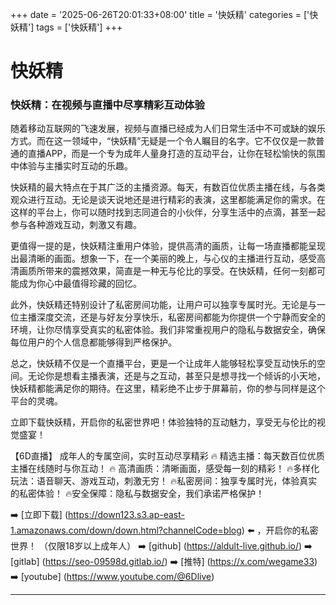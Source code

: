 +++
date = '2025-06-26T20:01:33+08:00'
title = '快妖精'
categories = ['快妖精']
tags = ['快妖精']
+++

# 快妖精

### 快妖精：在视频与直播中尽享精彩互动体验

随着移动互联网的飞速发展，视频与直播已经成为人们日常生活中不可或缺的娱乐方式。而在这一领域中，“快妖精”无疑是一个令人瞩目的名字。它不仅仅是一款普通的直播APP，而是一个专为成年人量身打造的互动平台，让你在轻松愉快的氛围中体验与主播实时互动的乐趣。

快妖精的最大特点在于其广泛的主播资源。每天，有数百位优质主播在线，与各类观众进行互动。无论是谈天说地还是进行精彩的表演，这里都能满足你的需求。在这样的平台上，你可以随时找到志同道合的小伙伴，分享生活中的点滴，甚至一起参与各种游戏互动，刺激又有趣。

更值得一提的是，快妖精注重用户体验，提供高清的画质，让每一场直播都能呈现出最清晰的画面。想象一下，在一个美丽的晚上，与心仪的主播进行互动，感受高清画质所带来的震撼效果，简直是一种无与伦比的享受。在快妖精，任何一刻都可能成为你心中最值得珍藏的回忆。

此外，快妖精还特别设计了私密房间功能，让用户可以独享专属时光。无论是与一位主播深度交流，还是与好友分享快乐，私密房间都能为你提供一个宁静而安全的环境，让你尽情享受真实的私密体验。我们非常重视用户的隐私与数据安全，确保每位用户的个人信息都能够得到严格保护。

总之，快妖精不仅是一个直播平台，更是一个让成年人能够轻松享受互动快乐的空间。无论你是想看主播表演，还是与之互动，甚至只是想寻找一个倾诉的小天地，快妖精都能满足你的期待。在这里，精彩绝不止步于屏幕前，你的参与同样是这个平台的灵魂。

立即下载快妖精，开启你的私密世界吧！体验独特的互动魅力，享受无与伦比的视觉盛宴！

【6D直播】
成年人的专属空间，实时互动尽享精彩
🔥 精选主播：每天数百位优质主播在线随时与你互动！
🔥 高清画质：清晰画面，感受每一刻的精彩！
🔥多样化玩法：语音聊天、游戏互动，刺激无穷！
🔥私密房间：独享专属时光，体验真实的私密体验！
🔥安全保障：隐私与数据安全，我们承诺严格保护！

➡️ [立即下载] (https://down123.s3.ap-east-1.amazonaws.com/down/down.html?channelCode=blog) ⬅️ ，开启你的私密世界！
（仅限18岁以上成年人）
➡️ [github] (https://aldult-live.github.io/)
➡️ [gitlab] (https://seo-09598d.gitlab.io/)
➡️ [推特] (https://x.com/wegame33)
➡️ [youtube] (https://www.youtube.com/@6Dlive)

---
